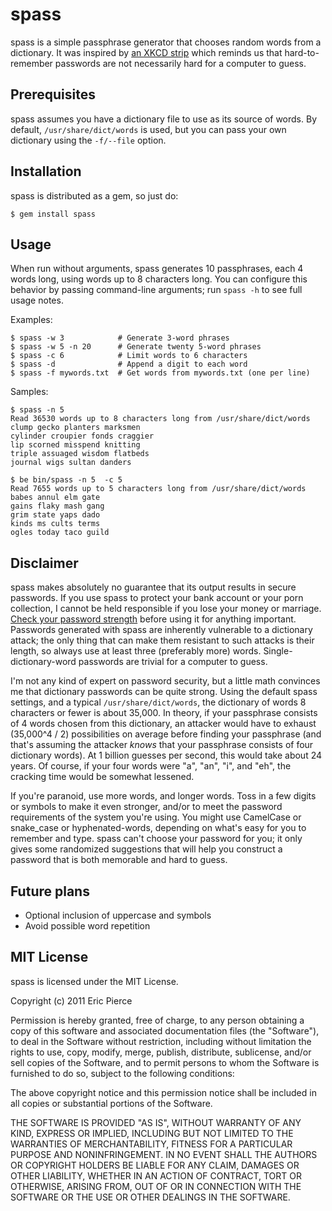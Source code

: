 spass
=====

spass is a simple passphrase generator that chooses random words from a
dictionary. It was inspired by [an XKCD strip](http://xkcd.com/936/)
which reminds us that hard-to-remember passwords are not necessarily hard for a
computer to guess.


Prerequisites
-------------

spass assumes you have a dictionary file to use as its source of words. By
default, `/usr/share/dict/words` is used, but you can pass your own dictionary
using the `-f/--file` option.


Installation
------------

spass is distributed as a gem, so just do:

    $ gem install spass


Usage
-----

When run without arguments, spass generates 10 passphrases, each 4 words long,
using words up to 8 characters long. You can configure this behavior by passing
command-line arguments; run `spass -h` to see full usage notes.

Examples:

    $ spass -w 3            # Generate 3-word phrases
    $ spass -w 5 -n 20      # Generate twenty 5-word phrases
    $ spass -c 6            # Limit words to 6 characters
    $ spass -d              # Append a digit to each word
    $ spass -f mywords.txt  # Get words from mywords.txt (one per line)

Samples:

    $ spass -n 5
    Read 36530 words up to 8 characters long from /usr/share/dict/words
    clump gecko planters marksmen
    cylinder croupier fonds craggier
    lip scorned misspend knitting
    triple assuaged wisdom flatbeds
    journal wigs sultan danders

    $ be bin/spass -n 5  -c 5
    Read 7655 words up to 5 characters long from /usr/share/dict/words
    babes annul elm gate
    gains flaky mash gang
    grim state yaps dado
    kinds ms cults terms
    ogles today taco guild


Disclaimer
----------

spass makes absolutely no guarantee that its output results in secure
passwords. If you use spass to protect your bank account or your porn
collection, I cannot be held responsible if you lose your money or marriage.
[Check your password strength](http://rumkin.com/tools/password/passchk.php)
before using it for anything important. Passwords generated with spass are
inherently vulnerable to a dictionary attack; the only thing that can make
them resistant to such attacks is their length, so always use at least three
(preferably more) words. Single-dictionary-word passwords are trivial for a
computer to guess.

I'm not any kind of expert on password security, but a little math convinces me
that dictionary passwords can be quite strong. Using the default spass
settings, and a typical `/usr/share/dict/words`, the dictionary of words 8
characters or fewer is about 35,000. In theory, if your passphrase consists of
4 words chosen from this dictionary, an attacker would have to exhaust
(35,000^4 / 2) possibilities on average before finding your passphrase (and
that's assuming the attacker *knows* that your passphrase consists of four
dictionary words). At 1 billion guesses per second, this would take about 24
years. Of course, if your four words were "a", "an", "i", and "eh", the
cracking time would be somewhat lessened.

If you're paranoid, use more words, and longer words. Toss in a few digits or
symbols to make it even stronger, and/or to meet the password requirements of
the system you're using. You might use CamelCase or snake_case or
hyphenated-words, depending on what's easy for you to remember and type. spass
can't choose your password for you; it only gives some randomized suggestions
that will help you construct a password that is both memorable and hard to guess.


Future plans
------------

- Optional inclusion of uppercase and symbols
- Avoid possible word repetition


MIT License
-----------

spass is licensed under the MIT License.

Copyright (c) 2011 Eric Pierce

Permission is hereby granted, free of charge, to any person obtaining
a copy of this software and associated documentation files (the
"Software"), to deal in the Software without restriction, including
without limitation the rights to use, copy, modify, merge, publish,
distribute, sublicense, and/or sell copies of the Software, and to
permit persons to whom the Software is furnished to do so, subject to
the following conditions:

The above copyright notice and this permission notice shall be
included in all copies or substantial portions of the Software.

THE SOFTWARE IS PROVIDED "AS IS", WITHOUT WARRANTY OF ANY KIND,
EXPRESS OR IMPLIED, INCLUDING BUT NOT LIMITED TO THE WARRANTIES OF
MERCHANTABILITY, FITNESS FOR A PARTICULAR PURPOSE AND
NONINFRINGEMENT. IN NO EVENT SHALL THE AUTHORS OR COPYRIGHT HOLDERS BE
LIABLE FOR ANY CLAIM, DAMAGES OR OTHER LIABILITY, WHETHER IN AN ACTION
OF CONTRACT, TORT OR OTHERWISE, ARISING FROM, OUT OF OR IN CONNECTION
WITH THE SOFTWARE OR THE USE OR OTHER DEALINGS IN THE SOFTWARE.

